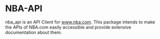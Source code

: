 # NBA-API
nba_api is an API Client for www.nba.com. This package intends to make the APIs of NBA.com easily accessible and provide extensive documentation about them.
